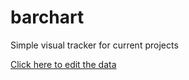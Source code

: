 # barchart

Simple visual tracker for current projects

[Click here to edit the data](https://github.com/toughlovearena/barchart/edit/main/data.yaml)
